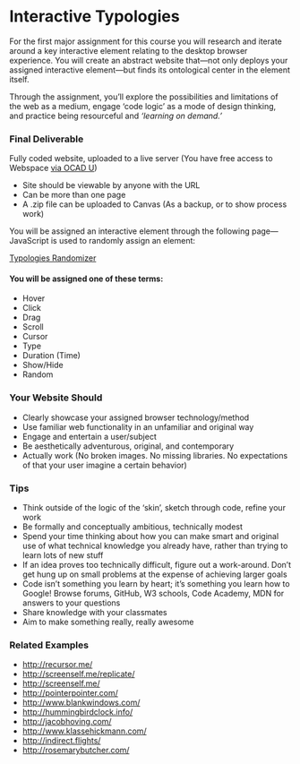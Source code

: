 # Interactive Typologies

For the first major assignment for this course you will research and iterate around a key interactive element relating to the desktop browser experience. You will create an abstract website that—not only deploys your assigned interactive element—but finds its ontological center in the element itself.

Through the assignment, you’ll explore the possibilities and limitations of the web as a medium, engage ‘code logic’ as a mode of design thinking, and practice being resourceful and _‘learning on demand.’_

### Final Deliverable
Fully coded website, uploaded to a live server (You have free access to Webspace [via OCAD U](https://www.ocadu.ca/services/it/service-catalog/Webspace.htm))

- Site should be viewable by anyone with the URL
- Can be more than one page
- A .zip file can be uploaded to Canvas (As a backup, or to show process work)

You will be assigned an interactive element through the following page—JavaScript is used to randomly assign an element:

[Typologies Randomizer](./interactive-typologies-randomizer)

#### You will be assigned one of these terms:
- Hover
- Click
- Drag
- Scroll
- Cursor
- Type
- Duration (Time)
- Show/Hide
- Random

### Your Website Should
- Clearly showcase your assigned browser technology/method
- Use familiar web functionality in an unfamiliar and original way
- Engage and entertain a user/subject
- Be aesthetically adventurous, original, and contemporary
- Actually work (No broken images. No missing libraries. No expectations of that your user imagine a certain behavior)

### Tips
- Think outside of the logic of the ‘skin’, sketch through code, refine your work
- Be formally and conceptually ambitious, technically modest
- Spend your time thinking about how you can make smart and original use of what technical knowledge you already have, rather than trying to learn lots of new stuff
- If an idea proves too technically difficult, figure out a work-around. Don’t get hung up on small problems at the expense of achieving larger goals
- Code isn’t something you learn by heart; it’s something you learn how to Google! Browse forums, GitHub, W3 schools, Code Academy, MDN for answers to your questions
- Share knowledge with your classmates
- Aim to make something really, really awesome

### Related Examples
- http://recursor.me/
- http://screenself.me/replicate/
- http://screenself.me/
- http://pointerpointer.com/
- http://www.blankwindows.com/
- http://hummingbirdclock.info/
- http://jacobhoving.com/
- http://www.klassehickmann.com/
- http://indirect.flights/
- http://rosemarybutcher.com/
